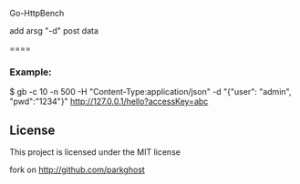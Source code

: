 Go-HttpBench

add arsg "-d" post data

====
### Example:

$ gb -c 10 -n 500 -H "Content-Type:application/json" -d "{\"user\": \"admin\", \"pwd\":\"1234\"}" http://127.0.0.1/hello?accessKey=abc

License
---------------------

This project is licensed under the MIT license

fork on http://github.com/parkghost
